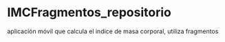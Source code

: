 # IMCFragmentos_repositorio
aplicación móvil que calcula el indice de masa corporal, utiliza fragmentos
